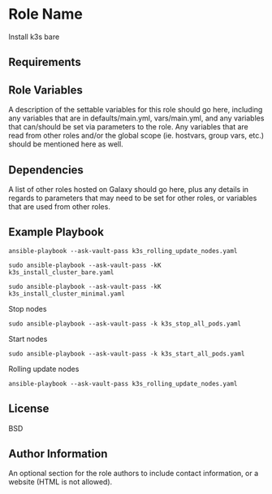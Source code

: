 Role Name
=========

Install k3s bare

Requirements
------------


Role Variables
--------------

A description of the settable variables for this role should go here, including any variables that are in defaults/main.yml, vars/main.yml, and any variables that can/should be set via parameters to the role. Any variables that are read from other roles and/or the global scope (ie. hostvars, group vars, etc.) should be mentioned here as well.

Dependencies
------------

A list of other roles hosted on Galaxy should go here, plus any details in regards to parameters that may need to be set for other roles, or variables that are used from other roles.

Example Playbook
----------------
```
ansible-playbook --ask-vault-pass k3s_rolling_update_nodes.yaml
```
```
sudo ansible-playbook --ask-vault-pass -kK k3s_install_cluster_bare.yaml
```
```
sudo ansible-playbook --ask-vault-pass -kK k3s_install_cluster_minimal.yaml
```

Stop nodes
```
sudo ansible-playbook --ask-vault-pass -k k3s_stop_all_pods.yaml
```

Start nodes
```
sudo ansible-playbook --ask-vault-pass -k k3s_start_all_pods.yaml
```

Rolling update nodes
```
ansible-playbook --ask-vault-pass k3s_rolling_update_nodes.yaml
```

License
-------

BSD

Author Information
------------------

An optional section for the role authors to include contact information, or a website (HTML is not allowed).
